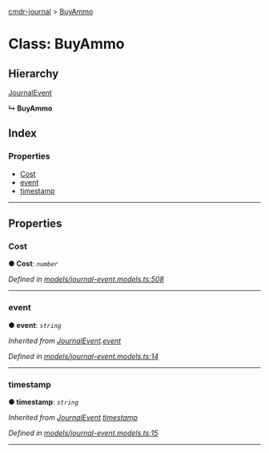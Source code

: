 [cmdr-journal](../README.md) > [BuyAmmo](../classes/buyammo.md)



# Class: BuyAmmo

## Hierarchy


 [JournalEvent](journalevent.md)

**↳ BuyAmmo**







## Index

### Properties

* [Cost](buyammo.md#cost)
* [event](buyammo.md#event)
* [timestamp](buyammo.md#timestamp)



---
## Properties
<a id="cost"></a>

###  Cost

**●  Cost**:  *`number`* 

*Defined in [models/journal-event.models.ts:508](https://github.com/chrisbruford/cmdr-journal/blob/5b08b7d/src/models/journal-event.models.ts#L508)*





___

<a id="event"></a>

###  event

**●  event**:  *`string`* 

*Inherited from [JournalEvent](journalevent.md).[event](journalevent.md#event)*

*Defined in [models/journal-event.models.ts:14](https://github.com/chrisbruford/cmdr-journal/blob/5b08b7d/src/models/journal-event.models.ts#L14)*





___

<a id="timestamp"></a>

###  timestamp

**●  timestamp**:  *`string`* 

*Inherited from [JournalEvent](journalevent.md).[timestamp](journalevent.md#timestamp)*

*Defined in [models/journal-event.models.ts:15](https://github.com/chrisbruford/cmdr-journal/blob/5b08b7d/src/models/journal-event.models.ts#L15)*





___


